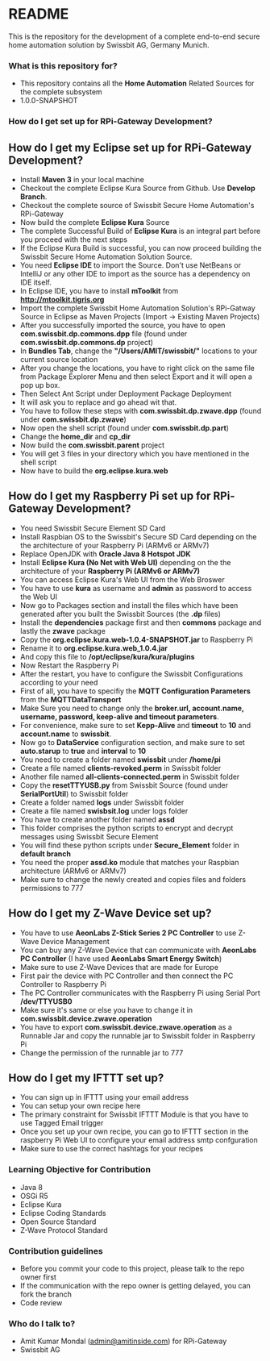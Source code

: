 # README #

This is the repository for the development of a complete end-to-end secure home automation solution by Swissbit AG, Germany Munich. 

### What is this repository for? ###

* This repository contains all the **Home Automation** Related Sources for the complete subsystem
* 1.0.0-SNAPSHOT

### How do I get set up for RPi-Gateway Development? ###

## How do I get my Eclipse set up for RPi-Gateway Development? ##

* Install **Maven 3** in your local machine
* Checkout the complete Eclipse Kura Source from Github. Use **Develop Branch**.
* Checkout the complete source of Swissbit Secure Home Automation's RPi-Gateway
* Now build the complete **Eclipse Kura** Source
* The complete Successful Build of **Eclipse Kura** is an integral part before you proceed with the next steps
* If the Eclipse Kura Build is successful, you can now proceed building the Swissbit Secure Home Automation Solution Source.
* You need **Eclipse IDE** to import the Source. Don't use NetBeans or IntelliJ or any other IDE to import as the source has a dependency on IDE itself.
* In Eclipse IDE, you have to install **mToolkit** from **http://mtoolkit.tigris.org**
* Import the complete Swissbit Home Automation Solution's RPi-Gatway Source in Eclipse as Maven Projects (Import -> Existing Maven Projects)
* After you successfully imported the source, you have to open **com.swissbit.dp.commons.dpp** file (found under **com.swissbit.dp.commons.dp** project)
* In **Bundles Tab**, change the **"/Users/AMIT/swissbit/"** locations to your current source location
* After you change the locations, you have to right click on the same file from Package Explorer Menu and then select Export and it will open a pop up box.
* Then Select Ant Script under Deployment Package Deployment
* It will ask you to replace and go ahead wit that.
* You have to follow these steps with **com.swissbit.dp.zwave.dpp** (found under **com.swissbit.dp.zwave**)
* Now open the shell script (found under **com.swissbit.dp.part**)
* Change the **home_dir** and **cp_dir**
* Now build the **com.swissbit.parent** project
* You will get 3 files in your directory which you have mentioned in the shell script
* Now have to build the **org.eclipse.kura.web**

## How do I get my Raspberry Pi set up for RPi-Gateway Development? ##

* You need Swissbit Secure Element SD Card
* Install Raspbian OS to the Swissbit's Secure SD Card depending on the the architecture of your Raspberry Pi (ARMv6 or ARMv7)
* Replace OpenJDK with **Oracle Java 8 Hotspot JDK**
* Install **Eclipse Kura (No Net with Web UI)** depending on the the architecture of your **Raspberry Pi (ARMv6 or ARMv7)**
* You can access Eclipse Kura's Web UI from the Web Broswer
* You have to use **kura** as username and **admin** as password to access the Web UI
* Now go to Packages section and install the files which have been generated after you built the Swissbit Sources (the **.dp** files)
* Install the **dependencies** package first and then **commons** package and lastly the **zwave** package
* Copy the **org.eclipse.kura.web-1.0.4-SNAPSHOT.jar** to Raspberry Pi
* Rename it to **org.eclipse.kura.web_1.0.4.jar**
* And copy this file to **/opt/eclipse/kura/kura/plugins**
* Now Restart the Raspberry Pi
* After the restart, you have to configure the Swissbit Configurations according to your need
* First of all, you have to specifiy the **MQTT Configuration Parameters** from the **MQTTDataTransport**
* Make Sure you need to change only the **broker.url, account.name, username, password, keep-alive and timeout parameters**.
* For convenience, make sure to set **Kepp-Alive** and **timeout** to **10** and **account.name** to **swissbit**.
* Now go to **DataService** configuration section, and make sure to set **auto.starup** to **true** and **interval** to **10**
* You need to create a folder named **swissbit** under **/home/pi**
* Create a file named **clients-revoked.perm** in Swissbit folder
* Another file named **all-clients-connected.perm** in Swissbit folder
* Copy the **resetTTYUSB.py** from Swissbit Source (found under **SerialPortUtil**) to Swissbit folder
* Create a folder named **logs** under Swissbit folder
* Create a file named **swisbsit.log** under logs folder
* You have to create another folder named **assd**
* This folder comprises the python scripts to encrypt and decrypt messages using Swissbit Secure Element
* You will find these python scripts under **Secure_Element** folder in **default branch**
* You need the proper **assd.ko** module that matches your Raspbian architecture (ARMv6 or ARMv7)
* Make sure to change the newly created and copies files and folders permissions to 777

## How do I get my Z-Wave Device set up? ##

* You have to use **AeonLabs Z-Stick Series 2 PC Controller** to use Z-Wave Device Management
* You can buy any Z-Wave Device that can communicate with **AeonLabs PC Controller** (I have used **AeonLabs Smart Energy Switch**)
* Make sure to use Z-Wave Devices that are made for Europe
* First pair the device with PC Controller and then connect the PC Controller to Raspberry Pi
* The PC Controller communicates with the Raspberry Pi using Serial Port **/dev/TTYUSB0**
* Make sure it's same or else you have to change it in **com.swissbit.device.zwave.operation**
* You have to export **com.swissbit.device.zwave.operation** as a Runnable Jar and copy the runnable jar to Swissbit folder in Raspberry Pi
* Change the permission of the runnable jar to 777

## How do I get my IFTTT set up? ##

* You can sign up in IFTTT using your email address
* You can setup your own recipe here
* The primary constraint for Swissbit IFTTT Module is that you have to use Tagged Email trigger
* Once you set up your own recipe, you can go to IFTTT section in the raspberry Pi Web UI to configure your email address smtp confguration
* Make sure to use the correct hashtags for your recipes

### Learning Objective for Contribution ###

* Java 8
* OSGi R5
* Eclipse Kura
* Eclipse Coding Standards
* Open Source Standard
* Z-Wave Protocol Standard

### Contribution guidelines ###

* Before you commit your code to this project, please talk to the repo owner first
* If the communication with the repo owner is getting delayed, you can fork the branch
* Code review

### Who do I talk to? ###

* Amit Kumar Mondal (admin@amitinside.com) for RPi-Gateway
* Swissbit AG
